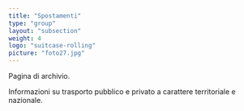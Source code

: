 ```yaml
---
title: "Spostamenti"
type: "group"
layout: "subsection"
weight: 4
logo: "suitcase-rolling"
picture: "foto27.jpg"
---
```


Pagina di archivio. 

Informazioni su trasporto pubblico e privato a carattere territoriale e nazionale.
